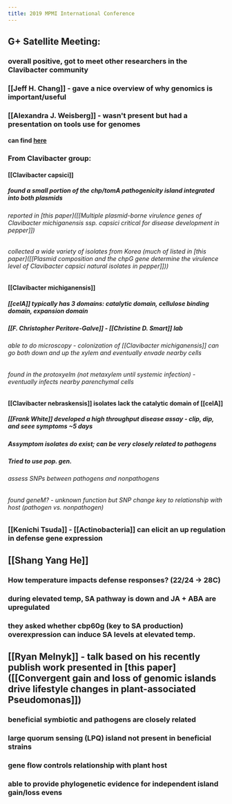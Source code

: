 ```yaml
---
title: 2019 MPMI International Conference
---
```


## **G+ Satellite Meeting**:
### overall positive, got to meet other researchers in the Clavibacter community

### [[Jeff H. Chang]] - gave a nice overview of why genomics is important/useful

### [[Alexandra J. Weisberg]] - wasn't present but had a presentation on tools use for genomes
#### can find [here](https://github.com/osuchanglab/MPMIworkshop)

### **From Clavibacter group**:
#### [[Clavibacter capsici]]
##### found a small portion of the chp/tomA pathogenicity island integrated into both plasmids
###### reported in [this paper]([[Multiple plasmid-borne virulence genes of Clavibacter michiganensis ssp. capsici critical for disease development in pepper]])

###### collected a wide variety of isolates from Korea (much of listed in [this paper]([[Plasmid composition and the chpG gene determine the virulence level of Clavibacter capsici natural isolates in pepper]]))

#### [[Clavibacter michiganensis]]
##### [[celA]] typically has 3 domains: catalytic domain, cellulose binding domain, expansion domain 

##### [[F. Christopher Peritore-Galve]] - [[Christine D. Smart]] lab
###### able to do microscopy - colonization of [[Clavibacter michiganensis]] can go both down and up the xylem and eventually envade nearby cells

###### found in the protoxyelm (not metaxylem until systemic infection) - eventually infects nearby parenchymal cells

#### [[Clavibacter nebraskensis]] isolates lack the catalytic domain of [[celA]]
##### [[Frank White]] developed a high throughput disease assay - clip, dip, and seee symptoms ~5 days

##### Assymptom isolates do exist; can be very closely related to pathogens

##### Tried to use pop. gen. 
###### assess SNPs between pathogens and nonpathogens

###### found geneM? - unknown function but SNP change key to relationship with host (pathogen vs. nonpathogen)

### [[Kenichi Tsuda]] - [[Actinobacteria]] can elicit an up regulation in defense gene expression

## [[Shang Yang He]]
### How temperature impacts defense responses? (22/24 -> 28C)

### during elevated temp, SA pathway is down and JA + ABA are upregulated 

### they asked whether cbp60g (key to SA production) overexpression can induce SA levels at elevated temp.

## [[Ryan Melnyk]] - talk based on his recently publish work presented in [this paper]([[Convergent gain and loss of genomic islands drive lifestyle changes in plant-associated Pseudomonas]])
### beneficial symbiotic and pathogens are closely related 

### large quorum sensing (LPQ) island not present in beneficial strains

### gene flow controls relationship with plant host

### able to provide phylogenetic evidence for independent island gain/loss evens 
